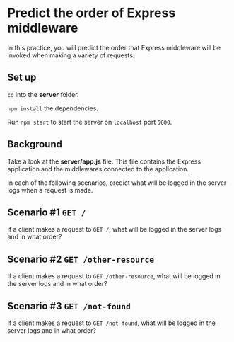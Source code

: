 # Predict the order of Express middleware

In this practice, you will predict the order that Express middleware will be
invoked when making a variety of requests.

## Set up

`cd` into the __server__ folder.

`npm install` the dependencies.

Run `npm start` to start the server on `localhost` port `5000`.

## Background

Take a look at the __server/app.js__ file. This file contains the Express
application and the middlewares connected to the application.

In each of the following scenarios, predict what will be logged in the server
logs when a request is made.

## Scenario #1 `GET /`

If a client makes a request to `GET /`, what will be logged in the server logs
and in what order?

## Scenario #2 `GET /other-resource`

If a client makes a request to `GET /other-resource`, what will be logged in
the server logs and in what order?

## Scenario #3 `GET /not-found`

If a client makes a request to `GET /not-found`, what will be logged in the
server logs and in what order?